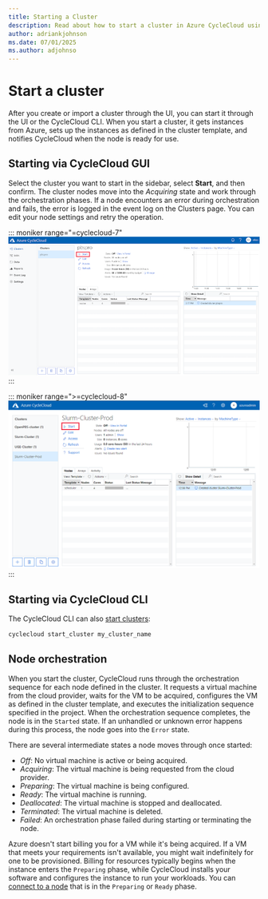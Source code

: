 ```yaml
---
title: Starting a Cluster
description: Read about how to start a cluster in Azure CycleCloud using either the UI or the CycleCloud CLI. Learn about the orchestration sequence for each cluster node.
author: adriankjohnson
ms.date: 07/01/2025
ms.author: adjohnso
---
```


# Start a cluster

After you create or import a cluster through the UI, you can start it through the UI or the CycleCloud CLI. When you start a cluster, it gets instances from Azure, sets up the instances as defined in the cluster template, and notifies CycleCloud when the node is ready for use.

## Starting via CycleCloud GUI

Select the cluster you want to start in the sidebar, select **Start**, and then confirm. The cluster nodes move into the *Acquiring* state and work through the orchestration phases. If a node encounters an error during orchestration and fails, the error is logged in
the event log on the Clusters page. You can edit your node settings and retry the operation.

::: moniker range="=cyclecloud-7"
![start cluster dialog](../images/version-7/start-cluster.png)
:::

::: moniker range=">=cyclecloud-8"
![start cluster dialog](../images/version-8/start-cluster.png)
:::

## Starting via CycleCloud CLI

The CycleCloud CLI can also [start clusters](~/articles/cyclecloud/cli.md#cyclecloud-start_cluster):

```bash
cyclecloud start_cluster my_cluster_name
```

## Node orchestration

When you start the cluster, CycleCloud runs through the orchestration sequence for each node defined in the cluster. It requests a virtual machine from the cloud provider, waits for the VM to be acquired, configures the VM as defined in the cluster template, and executes the initialization sequence specified in the project. When the orchestration sequence completes, the node is in the `Started` state. If an unhandled or unknown error happens during this process, the node goes into the `Error` state.

There are several intermediate states a node moves through once started:

- *Off*: No virtual machine is active or being acquired.
- *Acquiring*: The virtual machine is being requested from the cloud provider.
- *Preparing*: The virtual machine is being configured.
- *Ready*: The virtual machine is running.
- *Deallocated*: The virtual machine is stopped and deallocated.
- *Terminated*: The virtual machine is deleted.
- *Failed*: An orchestration phase failed during starting or terminating the node.

Azure doesn't start billing you for a VM while it's being acquired. If a VM that meets your requirements isn't available, you might wait indefinitely for one to be provisioned. Billing for resources typically begins when the instance enters the `Preparing` phase, while CycleCloud installs your software and configures the instance to run your workloads. You can [connect to a node](connect-to-node.md) that is in the `Preparing` or `Ready` phase.
